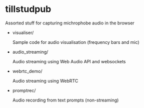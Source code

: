 # tillstudpub
Assorted stuff for capturing michrophobe audio in the browser

* visualiser/

   Sample code for audio visualisation (frequency bars and mic)

* audio_streaming/

   Audio streaming using Web Audio API and websockets

* webrtc_demo/

   Audio streaming using WebRTC

* promptrec/

   Audio recording from text prompts (non-streaming)
